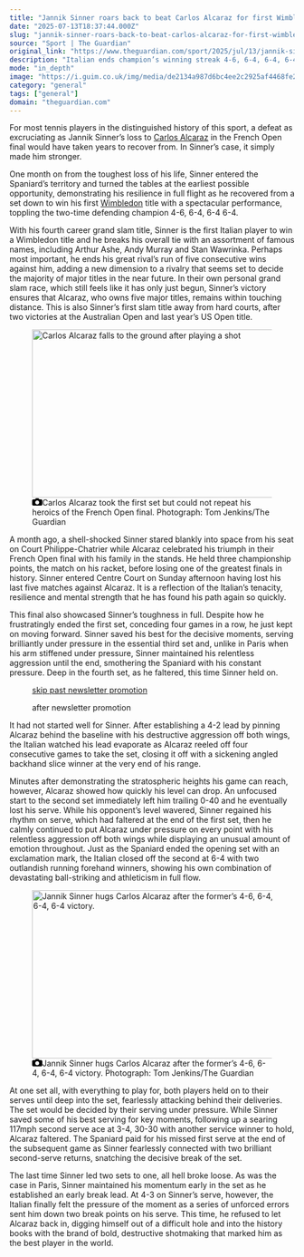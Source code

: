 ```yaml
---
title: "Jannik Sinner roars back to beat Carlos Alcaraz for first Wimbledon final win"
date: "2025-07-13T18:37:44.000Z"
slug: "jannik-sinner-roars-back-to-beat-carlos-alcaraz-for-first-wimbledon-final-win"
source: "Sport | The Guardian"
original_link: "https://www.theguardian.com/sport/2025/jul/13/jannik-sinner-roars-carlos-alcaraz-first-wimbledon-final-win-tennis"
description: "Italian ends champion’s winning streak 4-6, 6-4, 6-4, 6-4  World No 1 seals fourth grand slam title  For most tennis players in the distinguished history of this sport, a defeat as excruciating as Jannik Sinner’s loss to Carlos Alcaraz in the French Open final would have taken years to recover from. In Sinner’s case, it simply made him stronger. One month on from the toughest loss of his life, Sinner entered the Spaniard’s territory and turned the tables at the earliest possible opportunity, demonstrating his resilience in full flight as he recovered from a set down to win his first Wimbledon title with a spectacular performance, toppling the two-time defending champion 4-6, 6-4, 6-4 6-4.  Continue reading..."
mode: "in_depth"
image: "https://i.guim.co.uk/img/media/de2134a987d6bc4ee2c2925af4468fe2a283358f/234_0_4716_3774/master/4716.jpg?width=1200&height=630&quality=85&auto=format&fit=crop&overlay-align=bottom%2Cleft&overlay-width=100p&overlay-base64=L2ltZy9zdGF0aWMvb3ZlcmxheXMvdGctZGVmYXVsdC5wbmc&enable=upscale&s=073d9ece4416cab8f073cf7667070256"
category: "general"
tags: ["general"]
domain: "theguardian.com"
---
```

<div id="readability-page-1" class="page"><div id="maincontent"><p>For most tennis players in the distinguished history of this sport, a defeat as excruciating as Jannik Sinner’s loss to <a href="https://www.theguardian.com/sport/carlos-alcaraz" data-link-name="in body link" data-component="auto-linked-tag">Carlos Alcaraz</a> in the French Open final would have taken years to recover from. In Sinner’s case, it simply made him stronger.</p><p>One month on from the toughest loss of his life, Sinner entered the Spaniard’s territory and turned the tables at the earliest possible opportunity, demonstrating his resilience in full flight as he recovered from a set down to win his first <a href="https://www.theguardian.com/sport/wimbledon" data-link-name="in body link" data-component="auto-linked-tag">Wimbledon</a> title with a spectacular performance, toppling the two-time defending champion 4-6, 6-4, 6-4 6-4.</p><p>With his fourth career grand slam title, Sinner is the first Italian player to win a Wimbledon title and he breaks his overall tie with an assortment of famous names, including Arthur Ashe, Andy Murray and Stan Wawrinka. Perhaps most important, he ends his great rival’s run of five consecutive wins against him, adding a new dimension to a rivalry that seems set to decide the majority of major titles in the near future. In their own personal grand slam race, which still feels like it has only just begun, Sinner’s victory ensures that Alcaraz, who owns five major titles, remains within touching distance. This is also Sinner’s first slam title away from hard courts, after two victories at the Australian Open and last year’s US Open title.</p><figure id="f34a4086-02c6-4bd9-b354-b2bcb09f59a6" data-spacefinder-role="inline" data-spacefinder-type="model.dotcomrendering.pageElements.ImageBlockElement"><div id="img-2"><picture><source srcset="https://i.guim.co.uk/img/media/1308d7fc564c9a0f5d39075e15356fac475d8292/0_0_5177_3452/master/5177.jpg?width=620&amp;dpr=2&amp;s=none&amp;crop=none" media="(min-width: 660px) and (-webkit-min-device-pixel-ratio: 1.25), (min-width: 660px) and (min-resolution: 120dpi)"><source srcset="https://i.guim.co.uk/img/media/1308d7fc564c9a0f5d39075e15356fac475d8292/0_0_5177_3452/master/5177.jpg?width=620&amp;dpr=1&amp;s=none&amp;crop=none" media="(min-width: 660px)"><source srcset="https://i.guim.co.uk/img/media/1308d7fc564c9a0f5d39075e15356fac475d8292/0_0_5177_3452/master/5177.jpg?width=605&amp;dpr=2&amp;s=none&amp;crop=none" media="(min-width: 480px) and (-webkit-min-device-pixel-ratio: 1.25), (min-width: 480px) and (min-resolution: 120dpi)"><source srcset="https://i.guim.co.uk/img/media/1308d7fc564c9a0f5d39075e15356fac475d8292/0_0_5177_3452/master/5177.jpg?width=605&amp;dpr=1&amp;s=none&amp;crop=none" media="(min-width: 480px)"><source srcset="https://i.guim.co.uk/img/media/1308d7fc564c9a0f5d39075e15356fac475d8292/0_0_5177_3452/master/5177.jpg?width=445&amp;dpr=2&amp;s=none&amp;crop=none" media="(min-width: 320px) and (-webkit-min-device-pixel-ratio: 1.25), (min-width: 320px) and (min-resolution: 120dpi)"><source srcset="https://i.guim.co.uk/img/media/1308d7fc564c9a0f5d39075e15356fac475d8292/0_0_5177_3452/master/5177.jpg?width=445&amp;dpr=1&amp;s=none&amp;crop=none" media="(min-width: 320px)"><img alt="Carlos Alcaraz falls to the ground after playing a shot" src="https://i.guim.co.uk/img/media/1308d7fc564c9a0f5d39075e15356fac475d8292/0_0_5177_3452/master/5177.jpg?width=445&amp;dpr=1&amp;s=none&amp;crop=none" width="445" height="296.7239714120147" loading="lazy"></picture></div><figcaption data-spacefinder-role="inline"><span><svg width="18" height="13" viewBox="0 0 18 13"><path d="M18 3.5v8l-1.5 1.5h-15l-1.5-1.5v-8l1.5-1.5h3.5l2-2h4l2 2h3.5l1.5 1.5zm-9 7.5c1.9 0 3.5-1.6 3.5-3.5s-1.6-3.5-3.5-3.5-3.5 1.6-3.5 3.5 1.6 3.5 3.5 3.5z"></path></svg></span><span>Carlos Alcaraz took the first set but could not repeat his heroics of the French Open final.</span> Photograph: Tom Jenkins/The Guardian</figcaption></figure><p>A month ago, a shell-shocked Sinner stared blankly into space from his seat on Court Philippe-Chatrier while Alcaraz celebrated his triumph in their French Open final with his family in the stands. He held three championship points, the match on his racket, before losing one of the greatest finals in history. Sinner entered Centre Court on Sunday afternoon having lost his last five matches against Alcaraz. It is a reflection of the Italian’s tenacity, resilience and mental strength that he has found his path again so quickly.</p><p>This final also showcased Sinner’s toughness in full. Despite how he frustratingly ended the first set, conceding four games in a row, he just kept on moving forward. Sinner saved his best for the decisive moments, serving brilliantly under pressure in the essential third set and, unlike in Paris when his arm stiffened under pressure, Sinner maintained his relentless aggression until the end, smothering the Spaniard with his constant pressure. Deep in the fourth set, as he faltered, this time Sinner held on.</p><figure data-spacefinder-role="inline" data-spacefinder-type="model.dotcomrendering.pageElements.NewsletterSignupBlockElement"><a data-ignore="global-link-styling" href="#EmailSignup-skip-link-6">skip past newsletter promotion</a><p id="EmailSignup-skip-link-6" tabindex="0" aria-label="after newsletter promotion" role="note">after newsletter promotion</p></figure><figure id="5019b997-5bd5-4dcf-ad99-7502d1c44cb1" data-spacefinder-role="richLink" data-spacefinder-type="model.dotcomrendering.pageElements.RichLinkBlockElement"><gu-island name="RichLinkComponent" priority="feature" deferuntil="idle" props="{&quot;richLinkIndex&quot;:7,&quot;element&quot;:{&quot;_type&quot;:&quot;model.dotcomrendering.pageElements.RichLinkBlockElement&quot;,&quot;prefix&quot;:&quot;Related: &quot;,&quot;text&quot;:&quot;Jannik Sinner wins first Wimbledon title with four-set victory over Carlos Alcaraz – live&quot;,&quot;elementId&quot;:&quot;5019b997-5bd5-4dcf-ad99-7502d1c44cb1&quot;,&quot;role&quot;:&quot;richLink&quot;,&quot;url&quot;:&quot;https://www.theguardian.com/sport/live/2025/jul/13/wimbledon-mens-singles-final-jannik-sinner-carlos-alcaraz-live-tennis&quot;},&quot;ajaxUrl&quot;:&quot;https://api.nextgen.guardianapps.co.uk&quot;,&quot;format&quot;:{&quot;design&quot;:0,&quot;display&quot;:0,&quot;theme&quot;:2}}"></gu-island></figure><p>It had not started well for Sinner. After establishing a 4-2 lead by pinning Alcaraz behind the baseline with his destructive aggression off both wings, the Italian watched his lead evaporate as Alcaraz reeled off four consecutive games to take the set, closing it off with a sickening angled backhand slice winner at the very end of his range.</p><p>Minutes after demonstrating the stratospheric heights his game can reach, however, Alcaraz showed how quickly his level can drop. An unfocused start to the second set immediately left him trailing 0-40 and he eventually lost his serve. While his opponent’s level wavered, Sinner regained his rhythm on serve, which had faltered at the end of the first set, then he calmly continued to put Alcaraz under pressure on every point with his relentless aggression off both wings while displaying an unusual amount of emotion throughout. Just as the Spaniard ended the opening set with an exclamation mark, the Italian closed off the second at 6-4 with two outlandish running forehand winners, showing his own combination of devastating ball-striking and athleticism in full flow.</p><figure id="3ba3781e-bb19-4aa4-99e6-1c978e98d184" data-spacefinder-role="inline" data-spacefinder-type="model.dotcomrendering.pageElements.ImageBlockElement"><div id="img-3"><picture><source srcset="https://i.guim.co.uk/img/media/fcf9eac6f2b195644d045948d897d603db6a4613/0_0_3792_2529/master/3792.jpg?width=620&amp;dpr=2&amp;s=none&amp;crop=none" media="(min-width: 660px) and (-webkit-min-device-pixel-ratio: 1.25), (min-width: 660px) and (min-resolution: 120dpi)"><source srcset="https://i.guim.co.uk/img/media/fcf9eac6f2b195644d045948d897d603db6a4613/0_0_3792_2529/master/3792.jpg?width=620&amp;dpr=1&amp;s=none&amp;crop=none" media="(min-width: 660px)"><source srcset="https://i.guim.co.uk/img/media/fcf9eac6f2b195644d045948d897d603db6a4613/0_0_3792_2529/master/3792.jpg?width=605&amp;dpr=2&amp;s=none&amp;crop=none" media="(min-width: 480px) and (-webkit-min-device-pixel-ratio: 1.25), (min-width: 480px) and (min-resolution: 120dpi)"><source srcset="https://i.guim.co.uk/img/media/fcf9eac6f2b195644d045948d897d603db6a4613/0_0_3792_2529/master/3792.jpg?width=605&amp;dpr=1&amp;s=none&amp;crop=none" media="(min-width: 480px)"><source srcset="https://i.guim.co.uk/img/media/fcf9eac6f2b195644d045948d897d603db6a4613/0_0_3792_2529/master/3792.jpg?width=445&amp;dpr=2&amp;s=none&amp;crop=none" media="(min-width: 320px) and (-webkit-min-device-pixel-ratio: 1.25), (min-width: 320px) and (min-resolution: 120dpi)"><source srcset="https://i.guim.co.uk/img/media/fcf9eac6f2b195644d045948d897d603db6a4613/0_0_3792_2529/master/3792.jpg?width=445&amp;dpr=1&amp;s=none&amp;crop=none" media="(min-width: 320px)"><img alt="Jannik Sinner hugs Carlos Alcaraz after the former’s 4-6, 6-4, 6-4, 6-4 victory." src="https://i.guim.co.uk/img/media/fcf9eac6f2b195644d045948d897d603db6a4613/0_0_3792_2529/master/3792.jpg?width=445&amp;dpr=1&amp;s=none&amp;crop=none" width="445" height="296.78401898734177" loading="lazy"></picture></div><figcaption data-spacefinder-role="inline"><span><svg width="18" height="13" viewBox="0 0 18 13"><path d="M18 3.5v8l-1.5 1.5h-15l-1.5-1.5v-8l1.5-1.5h3.5l2-2h4l2 2h3.5l1.5 1.5zm-9 7.5c1.9 0 3.5-1.6 3.5-3.5s-1.6-3.5-3.5-3.5-3.5 1.6-3.5 3.5 1.6 3.5 3.5 3.5z"></path></svg></span><span>Jannik Sinner hugs Carlos Alcaraz after the former’s 4-6, 6-4, 6-4, 6-4 victory.</span> Photograph: Tom Jenkins/The Guardian</figcaption></figure><p>At one set all, with everything to play for, both players held on to their serves until deep into the set, fearlessly attacking behind their deliveries. The set would be decided by their serving under pressure. While Sinner saved some of his best serving for key moments, following up a searing 117mph second serve ace at 3-4, 30-30 with another service winner to hold, Alcaraz faltered. The Spaniard paid for his missed first serve at the end of the subsequent game as Sinner fearlessly connected with two brilliant second-serve returns, snatching the decisive break of the set.</p><p>The last time Sinner led two sets to one, all hell broke loose. As was the case in Paris, Sinner maintained his momentum early in the set as he established an early break lead. At 4-3 on Sinner’s serve, however, the Italian finally felt the pressure of the moment as a series of unforced errors sent him down two break points on his serve. This time, he refused to let Alcaraz back in, digging himself out of a difficult hole and into the history books with the brand of bold, destructive shotmaking that marked him as the best player in the world.</p></div></div>